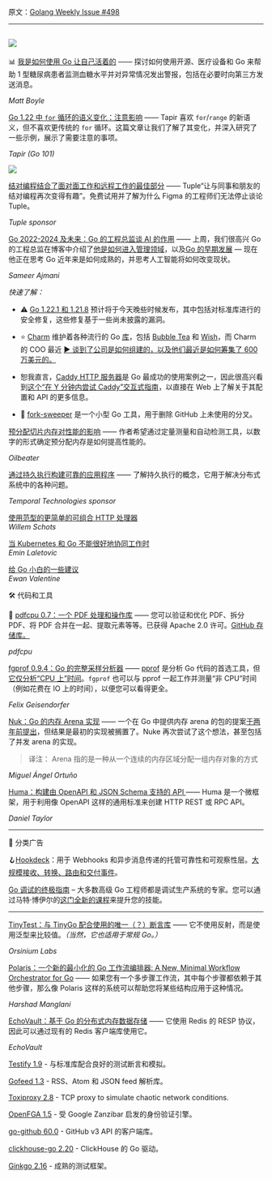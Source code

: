 原文：[Golang Weekly Issue #498](https://golangweekly.com/issues/498)

---

[![](https://res.cloudinary.com/cpress/image/upload/w_1280,e_sharpen:60,q_auto/w4viyllz0nvvibkfy4hh.jpg)](https://golangweekly.com/link/152089/web)  
---  
  

📊 [我是如何使用 Go 让自己活着的](https://golangweekly.com/link/152089/web "www.bytesizego.com") —— 探讨如何使用开源、医疗设备和 Go 来帮助 1 型糖尿病患者监测血糖水平并对异常情况发出警报，包括在必要时向第三方发送消息。

_Matt Boyle_ 


[Go 1.22 中 `for` 循环的语义变化：注意影响](https://golangweekly.com/link/152090/web "go101.org") —— Tapir 喜欢 `for`/`range` 的新语义，但不喜欢更传统的 `for` 循环。这篇文章让我们了解了其变化，并深入研究了一些示例，展示了需要注意的事项。

_Tapir (Go 101)_ 

  
[![](https://copm.s3.amazonaws.com/8b542de2.png)](https://golangweekly.com/link/152088/web) 

[结对编程结合了面对面工作和远程工作的最佳部分](https://golangweekly.com/link/152088/web) —— Tuple“让与同事和朋友的结对编程再次变得有趣”。免费试用并了解为什么 Figma 的工程师们无法停止谈论 Tuple。

_Tuple sponsor_


[Go 2022-2024 及未来：Go 的工程总监谈 AI 的作用](https://golangweekly.com/link/152091/web "ajmani.net") —— 上周，我们很高兴 Go 的工程总监在博客中介绍了[他是如何进入管理领域](https://golangweekly.com/link/152092/web)，以及[Go 的早期发展](https://golangweekly.com/link/152093/web) — 现在他正在思考 Go 近年来是如何成熟的，并思考人工智能将如何改变现状。

_Sameer Ajmani_ 

  
_快速了解：_

  * ⚠️ [Go 1.22.1 和 1.21.8](https://golangweekly.com/link/152094/web) 预计将于今天晚些时候发布，其中包括对标准库进行的安全修复，这些修复基于一些尚未披露的漏洞。

  * ⭐️ [Charm](https://golangweekly.com/link/152095/web) 维护着各种流行的 Go [库](https://golangweekly.com/link/152096/web)，包括 [Bubble Tea](https://golangweekly.com/link/152097/web) 和 [Wish](https://golangweekly.com/link/152098/web)，而 Charm 的 COO 最近 [▶️ 谈到了公司是如何组建的，以及他们最近是如何筹集了 600 万美元的。](https://golangweekly.com/link/152099/web)

  * 恕我直言，[Caddy HTTP 服务器](https://golangweekly.com/link/152100/web)是  Go 最成功的使用案例之一，因此很高兴看到[这个“在 Y 分钟内尝试 Caddy”交互式指南](https://golangweekly.com/link/152101/web)，以直接在 Web 上了解关于其配置和 API 的更多信息。

  * 🧹 [fork-sweeper](https://golangweekly.com/link/152102/web) 是一个小型 Go 工具，用于删除 GitHub 上未使用的分叉。


[预分配切片内存对性能的影响](https://golangweekly.com/link/152103/web "oilbeater.com") —— 作者希望通过定量测量和自动检测工具，以数字的形式确定预分配内存是如何提高性能的。

_Oilbeater_ 


[通过持久执行构建可靠的应用程序](https://golangweekly.com/link/152104/web "pages.temporal.io") —— 了解持久执行的概念，它用于解决分布式系统中的各种问题。

_Temporal Technologies sponsor_


[使用范型的更简单的可组合 HTTP 处理器](https://golangweekly.com/link/152105/web)   
_Willem Schots_  

[当 Kubernetes 和 Go 不能很好地协同工作时](https://golangweekly.com/link/152106/web)   
_Emin Laletovic_  


[给 Go 小白的一些建议](https://golangweekly.com/link/152107/web)   
_Ewan Valentine_  
 


🛠 代码和工具  

📄 [pdfcpu 0.7：一个 PDF 处理和操作库](https://golangweekly.com/link/152108/web "pdfcpu.io") —— 您可以验证和优化 PDF、拆分 PDF、将 PDF 合并在一起、提取元素等等。已获得 Apache 2.0 许可。[GitHub 存储库。](https://golangweekly.com/link/152109/web)

_pdfcpu_


[fgprof 0.9.4：Go 的完整采样分析器](https://golangweekly.com/link/152110/web "github.com") —— [pprof](https://golangweekly.com/link/152111/web) 是分析 Go 代码的首选工具，但[它仅分析“CPU 上”时间](https://golangweekly.com/link/152112/web)。`fgprof` 也可以与 pprof 一起工作并测量“非 CPU”时间（例如花费在 IO 上的时间），以便您可以看得更全。

_Felix Geisendorfer_ 


[Nuk：Go 的内存 Arena 实现](https://golangweekly.com/link/152113/web "github.com") —— 一个在 Go 中提供内存 arena 的包的提案[于两年前提出](https://golangweekly.com/link/152114/web)，但结果是最初的实现被搁置了。Nuke 再次尝试了这个想法，甚至包括了并发 arena 的实现。

> 译注： Arena 指的是一种从一个连续的内存区域分配一组内存对象的方式

_Miguel Ángel Ortuño_ 


[Huma：构建由 OpenAPI 和 JSON Schema 支持的 API ](https://golangweekly.com/link/152115/web "huma.rocks") —— Huma 是一个微框架，用于利用像 OpenAPI 这样的通用标准来创建 HTTP REST 或 RPC API。

_Daniel Taylor_ 


---
📰 分类广告

🪝[Hookdeck](https://golangweekly.com/link/152116/web)：用于 Webhooks 和异步消息传递的托管可靠性和可观察性层。[大规模接收、转换、路由和交付事件](https://golangweekly.com/link/152116/web)。

[Go 调试的终极指南](https://golangweekly.com/link/152117/web) – 大多数高级 Go 工程师都是调试生产系统的专家。您可以通过马特·博伊尔的[这门全新的课程](https://golangweekly.com/link/152117/web)来提升您的技能。

---  
  

[TinyTest：与 TinyGo 配合使用的唯一（？）断言库](https://golangweekly.com/link/152118/web "github.com") —— 它不使用反射，而是使用泛型来比较值。_（当然，它也适用于常规 Go。）_

_Orsinium Labs_ 


[Polaris：一个新的最小化的 Go 工作流编排器: A New, Minimal Workflow Orchestrator for Go](https://golangweekly.com/link/152119/web "github.com") —— 如果您有一个多步骤工作流，其中每个步骤都依赖于其他步骤，那么像 Polaris 这样的系统可以帮助您将某些结构应用于这种情况。

_Harshad Manglani_ 

[EchoVault：基于 Go 的分布式内存数据存储](https://golangweekly.com/link/152120/web "github.com") —— 它使用 Redis 的 RESP 协议，因此可以通过现有的 Redis 客户端库使用它。

_EchoVault_ 

  
[Testify 1.9](https://golangweekly.com/link/152121/web) - 与标准库配合良好的测试断言和模拟。

[Gofeed 1.3](https://golangweekly.com/link/152122/web) -  RSS、Atom 和 JSON feed 解析库。

[Toxiproxy 2.8](https://golangweekly.com/link/152123/web) - TCP proxy to simulate chaotic network conditions.

[OpenFGA 1.5](https://golangweekly.com/link/152124/web) - 受 Google Zanzibar 启发的身份验证引擎。

[go-github 60.0](https://golangweekly.com/link/152125/web) - GitHub v3 API 的客户端库。

[clickhouse-go 2.20](https://golangweekly.com/link/152126/web) - ClickHouse 的 Go 驱动。

[Ginkgo 2.16](https://golangweekly.com/link/152127/web) - 成熟的测试框架。
